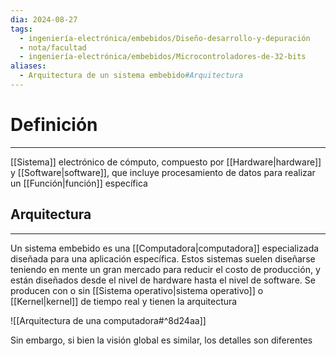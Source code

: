 ```yaml
---
dia: 2024-08-27
tags:
  - ingeniería-electrónica/embebidos/Diseño-desarrollo-y-depuración
  - nota/facultad
  - ingeniería-electrónica/embebidos/Microcontroladores-de-32-bits
aliases:
  - Arquitectura de un sistema embebido#Arquitectura
---
```

# Definición
---
[[Sistema]] electrónico de cómputo, compuesto por [[Hardware|hardware]] y [[Software|software]], que incluye procesamiento de datos para realizar un [[Función|función]] específica

## Arquitectura
---
Un sistema embebido es una [[Computadora|computadora]] especializada diseñada para una aplicación específica. Estos sistemas suelen diseñarse teniendo en mente un gran mercado para reducir el costo de producción, y están diseñados desde el nivel de hardware hasta el nivel de software. Se producen con o sin [[Sistema operativo|sistema operativo]] o [[Kernel|kernel]] de tiempo real y tienen la arquitectura

![[Arquitectura de una computadora#^8d24aa]]

Sin embargo, si bien la visión global es similar, los detalles son diferentes

